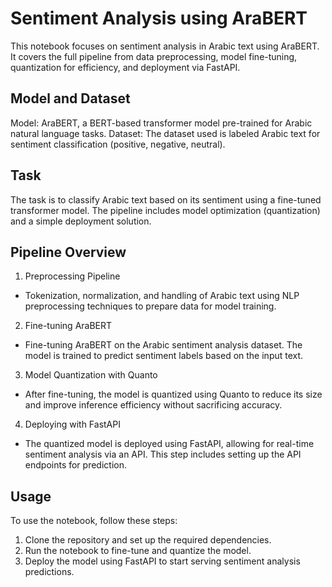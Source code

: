# Sentiment Analysis using AraBERT

This notebook focuses on sentiment analysis in Arabic text using AraBERT. It covers the full pipeline from data preprocessing, model fine-tuning, quantization for efficiency, and deployment via FastAPI.

## Model and Dataset
Model: AraBERT, a BERT-based transformer model pre-trained for Arabic natural language tasks.
Dataset: The dataset used is labeled Arabic text for sentiment classification (positive, negative, neutral).

## Task
The task is to classify Arabic text based on its sentiment using a fine-tuned transformer model. The pipeline includes model optimization (quantization) and a simple deployment solution.

## Pipeline Overview
1. Preprocessing Pipeline
  - Tokenization, normalization, and handling of Arabic text using NLP preprocessing techniques to prepare data for model training.
2. Fine-tuning AraBERT
  - Fine-tuning AraBERT on the Arabic sentiment analysis dataset. The model is trained to predict sentiment labels based on the input text.
3. Model Quantization with Quanto
  - After fine-tuning, the model is quantized using Quanto to reduce its size and improve inference efficiency without sacrificing accuracy.
4. Deploying with FastAPI
  - The quantized model is deployed using FastAPI, allowing for real-time sentiment analysis via an API. This step includes setting up the API endpoints for prediction.

## Usage

To use the notebook, follow these steps:
1. Clone the repository and set up the required dependencies.
2. Run the notebook to fine-tune and quantize the model.
3. Deploy the model using FastAPI to start serving sentiment analysis predictions.
